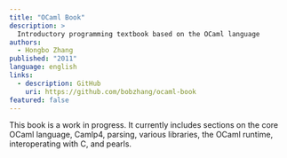 ```yaml
---
title: "OCaml Book"
description: >
  Introductory programming textbook based on the OCaml language
authors:
  - Hongbo Zhang
published: "2011"
language: english
links:
  - description: GitHub
    uri: https://github.com/bobzhang/ocaml-book
featured: false
---
```


This book is a work in progress. It currently includes sections on the
core OCaml language, Camlp4, parsing, various libraries, the OCaml
runtime, interoperating with C, and pearls.
